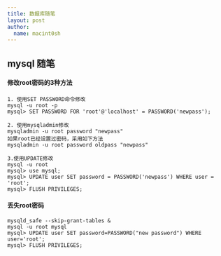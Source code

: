 ```yaml
---
title: 数据库随笔
layout: post
author:
  name: macint0sh
---
```

## mysql 随笔    

#### 修改root密码的3种方法         

	1. 使用SET PASSWORD命令修改    
	mysql -u root -p    
	mysql> SET PASSWORD FOR 'root'@'localhost' = PASSWORD('newpass');    

	2. 使用mysqladmin修改    
	mysqladmin -u root password "newpass"    
	如果root已经设置过密码，采用如下方法    
	mysqladmin -u root password oldpass "newpass"    

	3.使用UPDATE修改    
	mysql -u root    
	mysql> use mysql;    
	mysql> UPDATE user SET password = PASSWORD('newpass') WHERE user = 'root';    
	mysql> FLUSH PRIVILEGES;    

#### 丢失root密码      

	mysqld_safe --skip-grant-tables &      
	mysql -u root mysql      
	mysql> UPDATE user SET password=PASSWORD("new password") WHERE user='root';      
	mysql> FLUSH PRIVILEGES;      



